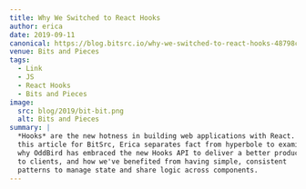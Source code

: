 ```yaml
---
title: Why We Switched to React Hooks
author: erica
date: 2019-09-11
canonical: https://blog.bitsrc.io/why-we-switched-to-react-hooks-48798c42c7f
venue: Bits and Pieces
tags:
  - Link
  - JS
  - React Hooks
  - Bits and Pieces
image:
  src: blog/2019/bit-bit.png
  alt: Bits and Pieces
summary: |
  *Hooks* are the new hotness in building web applications with React. In
  this article for BitSrc, Erica separates fact from hyperbole to examine
  why OddBird has embraced the new Hooks API to deliver a better product
  to clients, and how we've benefited from having simple, consistent
  patterns to manage state and share logic across components.
---
```

